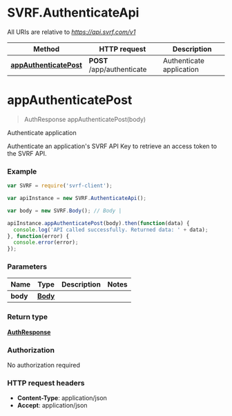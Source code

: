 # SVRF.AuthenticateApi

All URIs are relative to *https://api.svrf.com/v1*

Method | HTTP request | Description
------------- | ------------- | -------------
[**appAuthenticatePost**](AuthenticateApi.md#appAuthenticatePost) | **POST** /app/authenticate | Authenticate application


<a name="appAuthenticatePost"></a>
# **appAuthenticatePost**
> AuthResponse appAuthenticatePost(body)

Authenticate application

Authenticate an application&#39;s SVRF API Key to retrieve an access token to the SVRF API.

### Example
```javascript
var SVRF = require('svrf-client');

var apiInstance = new SVRF.AuthenticateApi();

var body = new SVRF.Body(); // Body | 

apiInstance.appAuthenticatePost(body).then(function(data) {
  console.log('API called successfully. Returned data: ' + data);
}, function(error) {
  console.error(error);
});

```

### Parameters

Name | Type | Description  | Notes
------------- | ------------- | ------------- | -------------
 **body** | [**Body**](Body.md)|  | 

### Return type

[**AuthResponse**](AuthResponse.md)

### Authorization

No authorization required

### HTTP request headers

 - **Content-Type**: application/json
 - **Accept**: application/json

